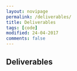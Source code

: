 ```yaml
---
layout: novipage
permalink: /deliverables/
title: Deliverables
tags: [code]
modified: 24-04-2017
comments: false
---
```



## Deliverables




















